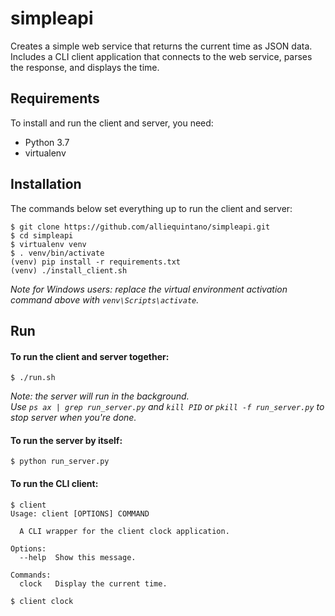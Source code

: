 # simpleapi

Creates a simple web service that returns the current time as JSON data. Includes a CLI client application that connects to the web service, parses the response, and displays the time.

## Requirements

To install and run the client and server, you need:
* Python 3.7
* virtualenv

## Installation

The commands below set everything up to run the client and server:
```
$ git clone https://github.com/alliequintano/simpleapi.git
$ cd simpleapi
$ virtualenv venv
$ . venv/bin/activate
(venv) pip install -r requirements.txt
(venv) ./install_client.sh
```
_Note for Windows users: replace the virtual environment activation command above with `venv\Scripts\activate`._

## Run

#### To run the client and server together:
```
$ ./run.sh
```
_Note: the server will run in the background.\
Use `ps ax | grep run_server.py` and `kill PID` or `pkill -f run_server.py` to stop server when you're done._

#### To run the server by itself:
```
$ python run_server.py
```

#### To run the CLI client:
```
$ client
Usage: client [OPTIONS] COMMAND

  A CLI wrapper for the client clock application.
    
Options:
  --help  Show this message.

Commands:
  clock   Display the current time.
 
$ client clock
    
```

